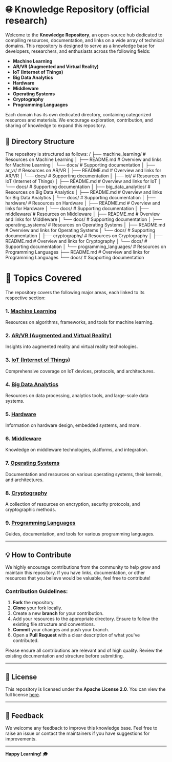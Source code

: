 # 🌐 Knowledge Repository (official research)

Welcome to the **Knowledge Repository**, an open-source hub dedicated to compiling resources, documentation, and links on a wide array of technical domains. This repository is designed to serve as a knowledge base for developers, researchers, and enthusiasts across the following fields:

- **Machine Learning**
- **AR/VR (Augmented and Virtual Reality)**
- **IoT (Internet of Things)**
- **Big Data Analytics**
- **Hardware**
- **Middleware**
- **Operating Systems**
- **Cryptography**
- **Programming Languages**

Each domain has its own dedicated directory, containing categorized resources and materials. We encourage exploration, contribution, and sharing of knowledge to expand this repository.

## 📁 Directory Structure

The repository is structured as follows:
/
├── machine_learning/            # Resources on Machine Learning
│   ├── README.md                # Overview and links for Machine Learning
│   └── docs/                    # Supporting documentation
│
├── ar_vr/                       # Resources on AR/VR
│   ├── README.md                # Overview and links for AR/VR
│   └── docs/                    # Supporting documentation
│
├── iot/                         # Resources on IoT (Internet of Things)
│   ├── README.md                # Overview and links for IoT
│   └── docs/                    # Supporting documentation
│
├── big_data_analytics/          # Resources on Big Data Analytics
│   ├── README.md                # Overview and links for Big Data Analytics
│   └── docs/                    # Supporting documentation
│
├── hardware/                    # Resources on Hardware
│   ├── README.md                # Overview and links for Hardware
│   └── docs/                    # Supporting documentation
│
├── middleware/                  # Resources on Middleware
│   ├── README.md                # Overview and links for Middleware
│   └── docs/                    # Supporting documentation
│
├── operating_systems/           # Resources on Operating Systems
│   ├── README.md                # Overview and links for Operating Systems
│   └── docs/                    # Supporting documentation
│
├── cryptography/                # Resources on Cryptography
│   ├── README.md                # Overview and links for Cryptography
│   └── docs/                    # Supporting documentation
│
└── programming_languages/       # Resources on Programming Languages
    ├── README.md                # Overview and links for Programming Languages
    └── docs/                    # Supporting documentation

# 🚀 Topics Covered

The repository covers the following major areas, each linked to its respective section:

### 1. [Machine Learning](./machine_learning/README.md)
Resources on algorithms, frameworks, and tools for machine learning.

### 2. [AR/VR (Augmented and Virtual Reality)](./ar_vr/README.md)
Insights into augmented reality and virtual reality technologies.

### 3. [IoT (Internet of Things)](./iot/README.md)
Comprehensive coverage on IoT devices, protocols, and architectures.

### 4. [Big Data Analytics](./big_data_analytics/README.md)
Resources on data processing, analytics tools, and large-scale data systems.

### 5. [Hardware](./hardware/README.md)
Information on hardware design, embedded systems, and more.

### 6. [Middleware](./middleware/README.md)
Knowledge on middleware technologies, platforms, and integration.

### 7. [Operating Systems](./operating_systems/README.md)
Documentation and resources on various operating systems, their kernels, and architectures.

### 8. [Cryptography](./cryptography/README.md)
A collection of resources on encryption, security protocols, and cryptographic methods.

### 9. [Programming Languages](./programming_languages/README.md)
Guides, documentation, and tools for various programming languages.

---

## 💡 How to Contribute

We highly encourage contributions from the community to help grow and maintain this repository. If you have links, documentation, or other resources that you believe would be valuable, feel free to contribute!

### Contribution Guidelines:
1. **Fork** the repository.
2. **Clone** your fork locally.
3. Create a new **branch** for your contribution.
4. Add your resources to the appropriate directory. Ensure to follow the existing file structure and conventions.
5. **Commit** your changes and push your branch.
6. Open a **Pull Request** with a clear description of what you've contributed.

Please ensure all contributions are relevant and of high quality. Review the existing documentation and structure before submitting.

---

## 📜 License

This repository is licensed under the **Apache License 2.0**. You can view the full license [here](https://www.apache.org/licenses/LICENSE-2.0).

---

## 📧 Feedback

We welcome any feedback to improve this knowledge base. Feel free to raise an issue or contact the maintainers if you have suggestions for improvements.

---

**Happy Learning!** 🎓

